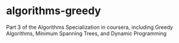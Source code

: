 # algorithms-greedy
Part 3 of the Algorithms Specialization in coursera, including Greedy Algorithms, Minimum Spanning Trees, and Dynamic Programming
